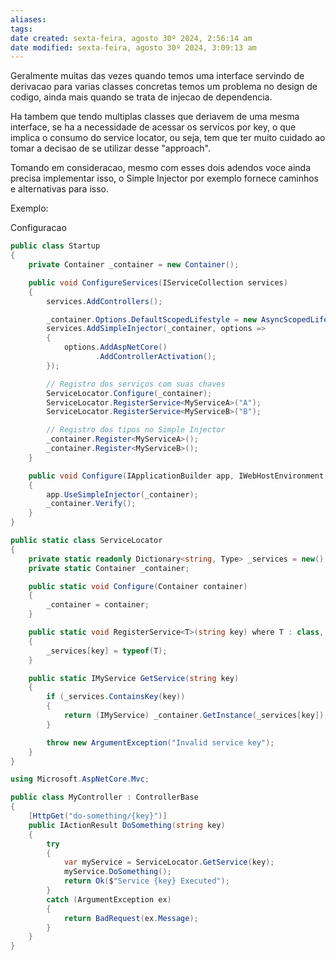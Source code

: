 ```yaml
---
aliases: 
tags: 
date created: sexta-feira, agosto 30º 2024, 2:56:14 am
date modified: sexta-feira, agosto 30º 2024, 3:09:13 am
---
```

Geralmente muitas das vezes quando temos uma interface servindo de derivacao para varias classes concretas temos um problema no design de codigo, ainda mais quando se trata de injecao de dependencia.

Ha tambem que tendo multiplas classes que deriavem de uma mesma interface, se ha a necessidade de acessar os servicos por key, o que implica o consumo do service locator, ou seja, tem que ter muito cuidado ao tomar a decisao de se utilizar desse "approach".

Tomando em consideracao, mesmo com esses dois adendos voce ainda precisa implementar isso, o Simple Injector por exemplo fornece caminhos e alternativas para isso.

Exemplo:

Configuracao

```csharp
public class Startup
{
    private Container _container = new Container();

    public void ConfigureServices(IServiceCollection services)
    {
        services.AddControllers();

        _container.Options.DefaultScopedLifestyle = new AsyncScopedLifestyle();
        services.AddSimpleInjector(_container, options =>
        {
            options.AddAspNetCore()
                   .AddControllerActivation();
        });

        // Registro dos serviços com suas chaves
        ServiceLocator.Configure(_container);
        ServiceLocator.RegisterService<MyServiceA>("A");
        ServiceLocator.RegisterService<MyServiceB>("B");

        // Registro dos tipos no Simple Injector
        _container.Register<MyServiceA>();
        _container.Register<MyServiceB>();
    }

    public void Configure(IApplicationBuilder app, IWebHostEnvironment env)
    {
        app.UseSimpleInjector(_container);
        _container.Verify();
    }
}

```

```csharp
public static class ServiceLocator
{
    private static readonly Dictionary<string, Type> _services = new();
    private static Container _container;

    public static void Configure(Container container)
    {
        _container = container;
    }

    public static void RegisterService<T>(string key) where T : class, IMyService
    {
        _services[key] = typeof(T);
    }

    public static IMyService GetService(string key)
    {
        if (_services.ContainsKey(key))
        {
            return (IMyService) _container.GetInstance(_services[key]);
        }

        throw new ArgumentException("Invalid service key");
    }
}
```

```csharp
using Microsoft.AspNetCore.Mvc;

public class MyController : ControllerBase
{
    [HttpGet("do-something/{key}")]
    public IActionResult DoSomething(string key)
    {
        try
        {
            var myService = ServiceLocator.GetService(key);
            myService.DoSomething();
            return Ok($"Service {key} Executed");
        }
        catch (ArgumentException ex)
        {
            return BadRequest(ex.Message);
        }
    }
}
```